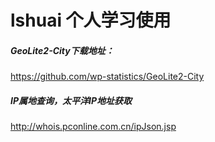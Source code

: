 # lshuai 个人学习使用

##### GeoLite2-City下载地址：
https://github.com/wp-statistics/GeoLite2-City
##### IP属地查询，太平洋IP地址获取
http://whois.pconline.com.cn/ipJson.jsp
